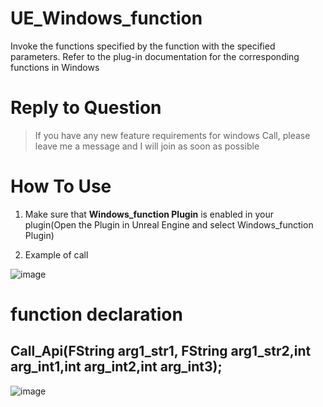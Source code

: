 # UE_Windows_function

Invoke the functions specified by the function with the specified parameters. Refer to the plug-in documentation for the corresponding functions in Windows


# Reply to Question

> If you have any new feature requirements for windows Call, please leave me a message and I will join as soon as possible

# How To Use
1. Make sure that **Windows_function Plugin** is enabled in your plugin(Open the Plugin in Unreal Engine and select Windows_function Plugin)

2. Example of call

![image](https://user-images.githubusercontent.com/56686900/222879197-0df6e22e-8e1a-4da9-b2f4-d807b47ecdb3.png)




# function declaration
## Call_Api(FString arg1_str1, FString arg1_str2,int arg_int1,int arg_int2,int arg_int3);

![image](https://user-images.githubusercontent.com/56686900/222882740-dbdb895e-0fc6-4a3e-aaf3-f5d85687bec0.png)

